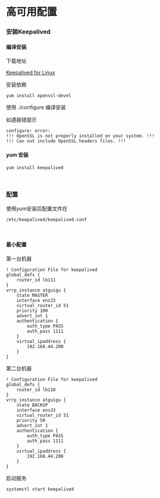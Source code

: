# 高可用配置

### 安装Keepalived

#### 编译安装

下载地址

[Keepalived for Linux](https://www.keepalived.org/download.html#)

安装依赖

```shell
yum install openssl-devel
```

使用 ./configure 编译安装

如遇报错提示

```shell
configure: error:
!!! OpenSSL is not properly installed on your system. !!!
!!! Can not include OpenSSL headers files. !!!

```

#### yum 安装

```shell
yum install keepalived

```

‍

### 配置

使用yum安装后配置文件在

```shell
/etc/keepalived/keepalived.conf
```

‍

#### 最小配置

第一台机器

```shell
! Configuration File for keepalived
global_defs {
    router_id lb111
}
vrrp_instance atguigu {
    state MASTER
    interface ens33
    virtual_router_id 51
    priority 100
    advert_int 1
    authentication {
        auth_type PASS
        auth_pass 1111
    }
    virtual_ipaddress {
        192.168.44.200
    }
}
```

第二台机器

```shell
! Configuration File for keepalived
global_defs {
    router_id lb110
}
vrrp_instance atguigu {
    state BACKUP
    interface ens33
    virtual_router_id 51
    priority 50
    advert_int 1
    authentication {
        auth_type PASS
        auth_pass 1111
    }
    virtual_ipaddress {
        192.168.44.200
    }
}
```

启动服务

```shell
systemctl start keepalived
```

‍

‍
